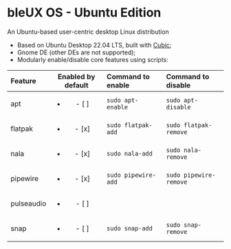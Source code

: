 # bleUX OS - Ubuntu Edition
An Ubuntu-based user-centric desktop Linux distribution

- Based on Ubuntu Desktop 22.04 LTS, built with [Cubic](https://github.com/PJ-Singh-001/Cubic);
- Gnome DE (other DEs are not supported);
- Modularly enable/disable core features using scripts:

| Feature    | Enabled by default       | Command to enable   | Command to disable     |
|:-----------|:------------------------:|:--------------------|:-----------------------|
| apt        | <ul><li>- [ ] </li></ul> | `sudo apt-enable`   | `sudo apt-disable`     |
| flatpak    | <ul><li>- [x] </li></ul> | `sudo flatpak-add`  | `sudo flatpak-remove`  |
| nala       | <ul><li>- [x] </li></ul> | `sudo nala-add`     | `sudo nala-remove`     |
| pipewire   | <ul><li>- [x] </li></ul> | `sudo pipewire-add` | `sudo pipewire-remove` |
| pulseaudio | <ul><li>- [ ] </li></ul> |                     |                        |
| snap       | <ul><li>- [ ] </li></ul> | `sudo snap-add`     | `sudo snap-remove`     |
